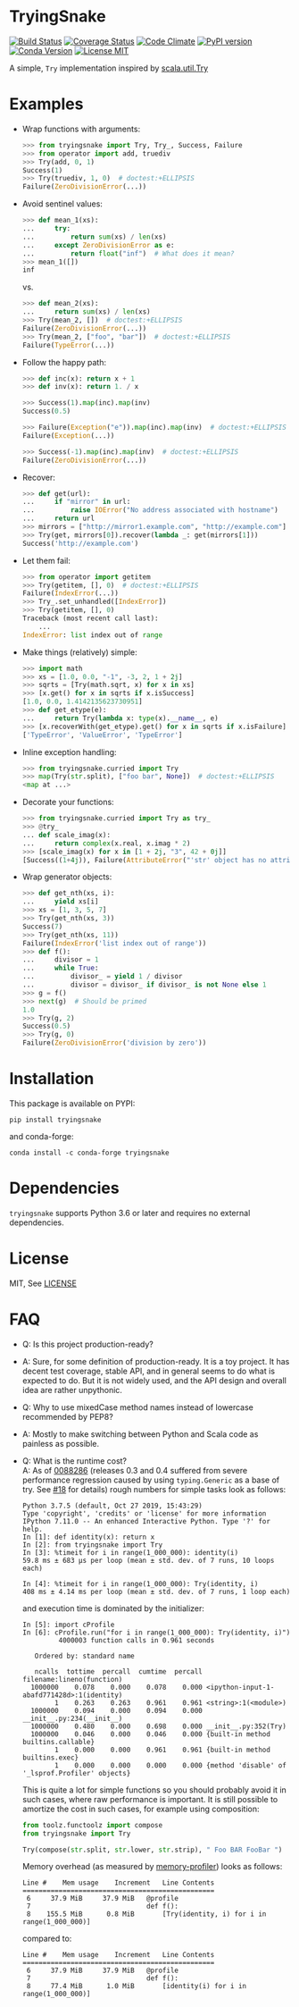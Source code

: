 TryingSnake
===========

[![Build
Status](https://travis-ci.org/zero323/tryingsnake.svg?branch=master)](https://travis-ci.org/zero323/tryingsnake)
[![Coverage
Status](https://coveralls.io/repos/zero323/tryingsnake/badge.svg?branch=master&service=github)](https://coveralls.io/github/zero323/tryingsnake?branch=master)
[![Code
Climate](https://codeclimate.com/github/zero323/tryingsnake/badges/gpa.svg)](https://codeclimate.com/github/zero323/tryingsnake)
[![PyPI
version](https://badge.fury.io/py/tryingsnake.svg)](https://badge.fury.io/py/tryingsnake)
[![Conda Version](https://img.shields.io/conda/vn/conda-forge/tryingsnake.svg)](https://anaconda.org/conda-forge/tryingsnake)
[![License
MIT](https://img.shields.io/pypi/l/tryingsnake.svg)](https://github.com/zero323/tryingsnake/blob/master/LICENSE)

A simple, `Try` implementation inspired by
[scala.util.Try](https://www.scala-lang.org/api/current/scala/util/Try.html)

Examples
========

-   Wrap functions with arguments:

    ```python
    >>> from tryingsnake import Try, Try_, Success, Failure
    >>> from operator import add, truediv
    >>> Try(add, 0, 1)
    Success(1)
    >>> Try(truediv, 1, 0)  # doctest:+ELLIPSIS
    Failure(ZeroDivisionError(...))
    ```

-   Avoid sentinel values:

    ```python
    >>> def mean_1(xs):
    ...     try:
    ...         return sum(xs) / len(xs)
    ...     except ZeroDivisionError as e:
    ...         return float("inf")  # What does it mean?
    >>> mean_1([])
    inf
    ```

    vs.

    ```python
    >>> def mean_2(xs):
    ...     return sum(xs) / len(xs)
    >>> Try(mean_2, [])  # doctest:+ELLIPSIS
    Failure(ZeroDivisionError(...))
    >>> Try(mean_2, ["foo", "bar"])  # doctest:+ELLIPSIS
    Failure(TypeError(...))
    ```

-   Follow the happy path:

    ```python
    >>> def inc(x): return x + 1
    >>> def inv(x): return 1. / x

    >>> Success(1).map(inc).map(inv)
    Success(0.5)

    >>> Failure(Exception("e")).map(inc).map(inv)  # doctest:+ELLIPSIS
    Failure(Exception(...))

    >>> Success(-1).map(inc).map(inv)  # doctest:+ELLIPSIS
    Failure(ZeroDivisionError(...))
    ```

-   Recover:

    ```python
    >>> def get(url):
    ...     if "mirror" in url:
    ...         raise IOError("No address associated with hostname")
    ...     return url
    >>> mirrors = ["http://mirror1.example.com", "http://example.com"]
    >>> Try(get, mirrors[0]).recover(lambda _: get(mirrors[1]))
    Success('http://example.com')
    ```

-   Let them fail:

    ```python
    >>> from operator import getitem
    >>> Try(getitem, [], 0)  # doctest:+ELLIPSIS
    Failure(IndexError(...))
    >>> Try_.set_unhandled([IndexError])
    >>> Try(getitem, [], 0)
    Traceback (most recent call last):
        ...
    IndexError: list index out of range
    ```

-   Make things (relatively) simple:

    ```python
    >>> import math
    >>> xs = [1.0, 0.0, "-1", -3, 2, 1 + 2j]
    >>> sqrts = [Try(math.sqrt, x) for x in xs]
    >>> [x.get() for x in sqrts if x.isSuccess]
    [1.0, 0.0, 1.4142135623730951]
    >>> def get_etype(e):
    ...     return Try(lambda x: type(x).__name__, e)
    >>> [x.recoverWith(get_etype).get() for x in sqrts if x.isFailure]
    ['TypeError', 'ValueError', 'TypeError']
    ```

-   Inline exception handling:

    ```python
    >>> from tryingsnake.curried import Try
    >>> map(Try(str.split), ["foo bar", None])  # doctest:+ELLIPSIS
    <map at ...>
    ```

-   Decorate your functions:

    ```python
    >>> from tryingsnake.curried import Try as try_
    >>> @try_
    ... def scale_imag(x):
    ...     return complex(x.real, x.imag * 2)
    >>> [scale_imag(x) for x in [1 + 2j, "3", 42 + 0j]]
    [Success((1+4j)), Failure(AttributeError("'str' object has no attribute 'real'")), Success((42+0j))]
    ```

-   Wrap generator objects:

    ```python
    >>> def get_nth(xs, i):
    ...     yield xs[i]
    >>> xs = [1, 3, 5, 7]
    >>> Try(get_nth(xs, 3))
    Success(7)
    >>> Try(get_nth(xs, 11))
    Failure(IndexError('list index out of range'))
    >>> def f():
    ...     divisor = 1
    ...     while True:
    ...         divisor_ = yield 1 / divisor
    ...         divisor = divisor_ if divisor_ is not None else 1
    >>> g = f()
    >>> next(g)  # Should be primed
    1.0
    >>> Try(g, 2)
    Success(0.5)
    >>> Try(g, 0)
    Failure(ZeroDivisionError('division by zero'))
    ```

Installation
============

This package is available on PYPI:

    pip install tryingsnake

and conda-forge:

    conda install -c conda-forge tryingsnake


Dependencies
=======

`tryingsnake` supports Python 3.6 or later and
requires no external dependencies.

License
=======

MIT, See
[LICENSE](https://github.com/zero323/tryingsnake/blob/master/LICENSE)

FAQ
===

-   Q: Is this project production-ready?
-   A: Sure, for some definition of production-ready. It is a toy project.
    It has decent test coverage, stable API, and in general seems to do
    what is expected to do. But it is not widely used, and the API design
    and overall idea are rather unpythonic.
-   Q: Why to use mixedCase method names instead of lowercase
    recommended by PEP8?
-   A: Mostly to make switching between Python and Scala code as
    painless as possible.
-   Q: What is the runtime cost?    
    A: As of [0088286](https://github.com/zero323/tryingsnake/commit/00882862d655cd3d77ea730449f498883ed584d5) (releases 0.3 and 0.4 suffered from
    severe performance regression caused by using `typing.Generic` as a base of
    try. See [#18](https://github.com/zero323/tryingsnake/issues/18) for details)
    rough numbers for simple tasks look as follows:

    ```
    Python 3.7.5 (default, Oct 27 2019, 15:43:29)
    Type 'copyright', 'credits' or 'license' for more information
    IPython 7.11.0 -- An enhanced Interactive Python. Type '?' for help.
    In [1]: def identity(x): return x
    In [2]: from tryingsnake import Try
    In [3]: %timeit for i in range(1_000_000): identity(i)
    59.8 ms ± 683 µs per loop (mean ± std. dev. of 7 runs, 10 loops each)

    In [4]: %timeit for i in range(1_000_000): Try(identity, i)
    408 ms ± 4.14 ms per loop (mean ± std. dev. of 7 runs, 1 loop each)
    ```

    and execution time is dominated by the initializer:

    ```
    In [5]: import cProfile
    In [6]: cProfile.run("for i in range(1_000_000): Try(identity, i)")
             4000003 function calls in 0.961 seconds

       Ordered by: standard name

       ncalls  tottime  percall  cumtime  percall filename:lineno(function)
      1000000    0.078    0.000    0.078    0.000 <ipython-input-1-abafd771428d>:1(identity)
            1    0.263    0.263    0.961    0.961 <string>:1(<module>)
      1000000    0.094    0.000    0.094    0.000 __init__.py:234(__init__)
      1000000    0.480    0.000    0.698    0.000 __init__.py:352(Try)
      1000000    0.046    0.000    0.046    0.000 {built-in method builtins.callable}
            1    0.000    0.000    0.961    0.961 {built-in method builtins.exec}
            1    0.000    0.000    0.000    0.000 {method 'disable' of '_lsprof.Profiler' objects}
    ```

    This is quite a lot for simple functions so you should probably avoid it in such cases, where raw performance is important. It is still possible to amortize the cost in such cases, for example using composition:

    ```python
    from toolz.functoolz import compose
    from tryingsnake import Try

    Try(compose(str.split, str.lower, str.strip), " Foo BAR FooBar ")
    ```

    Memory overhead (as measured by [memory-profiler](https://pypi.org/project/memory-profiler/)) looks as follows:

    ```
    Line #    Mem usage    Increment   Line Contents
    ================================================
     6     37.9 MiB     37.9 MiB   @profile
     7                             def f():
     8    155.5 MiB      0.8 MiB       [Try(identity, i) for i in range(1_000_000)]
    ```

    compared to:

    ```
    Line #    Mem usage    Increment   Line Contents
    ================================================
     6     37.9 MiB     37.9 MiB   @profile
     7                             def f():
     8     77.4 MiB      1.0 MiB       [identity(i) for i in range(1_000_000)]
     ```
